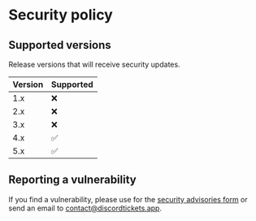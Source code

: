 # Security policy

## Supported versions

Release versions that will receive security updates.

| Version | Supported |
| ------- | --------- |
| 1.x     | ❌         |
| 2.x     | ❌         |
| 3.x     | ❌         |
| 4.x     | ✅         |
| 5.x     | ✅         |

## Reporting a vulnerability

If you find a vulnerability, please use for the [security advisories form](https://github.com/discord-tickets/bot/security/advisories/new)
or send an email to [contact@discordtickets.app](mailto:contact@discordtickets.app).
